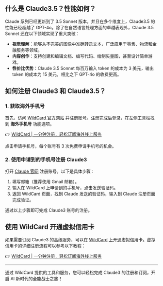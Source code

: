 ## 什么是 Claude3.5？性能如何？

Claude 系列已经更新到了 3.5 Sonnet 版本，并且在多个维度上，Claude3.5 的性能已经超越了 GPT-4o。除了在自然语言处理方面的卓越表现外，Claude 3.5 Sonnet 还在以下领域实现了重大突破：

- **视觉理解**：能够从不完美的图像中准确转录文本，广泛应用于零售、物流和金融服务等领域。
- **内容创作**：支持创建和编辑文档、编写代码、绘制矢量图，甚至设计简单游戏。
- **性价比优势**：Claude 3.5 Sonnet 每百万输入 token 的成本为 3 美元，输出 token 的成本为 15 美元，相比之下 GPT-4o 的收费更高。

## 如何注册 Claude3 和 Claude3.5？

### 1. 获取海外手机号

首先，访问 [WildCard 官方网站](https://bit.ly/bewildcard) 并注册账号。注册完成后登录，在左侧工具栏找到 **海外手机号** 功能选项。

👉 [WildCard | 一分钟注册，轻松订阅海外线上服务](https://bit.ly/bewildcard)

点击申请手机号，每个账号有 3 次免费申请手机号的机会。

### 2. 使用申请到的手机号注册 Claude3

打开 [Claude 官网](https://claude.ai/login) 注册账号。以下是具体步骤：

1. 填写邮箱（推荐使用 Gmail 邮箱）。
2. 输入在 WildCard 上申请到的手机号，点击发送验证码。
3. 返回 WildCard 页面，找到 Claude 发送的验证码，输入到 Claude 注册页面完成验证。

通过以上步骤即可完成 Claude3 账号的注册。

## 使用 WildCard 开通虚拟信用卡

如果需要订阅 Claude3 的高级服务，可以在 [WildCard](https://bit.ly/bewildcard) 上开通虚拟信用卡。虚拟信用卡的详细注册流程可以参考以下教程：

👉 [WildCard | 一分钟注册，轻松订阅海外线上服务](https://bit.ly/bewildcard)

---

通过 WildCard 提供的工具和服务，您可以轻松完成 Claude3 的注册和订阅，开启 AI 新时代的全能战士之旅！